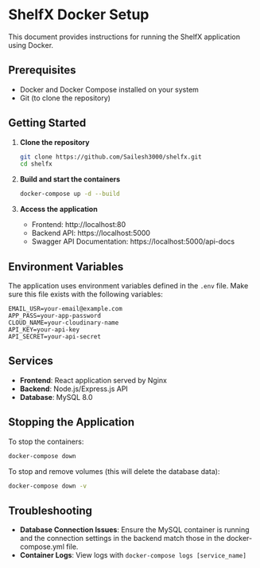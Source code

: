 # ShelfX Docker Setup

This document provides instructions for running the ShelfX application using Docker.

## Prerequisites

- Docker and Docker Compose installed on your system
- Git (to clone the repository)

## Getting Started

1. **Clone the repository**
   ```bash
   git clone https://github.com/Sailesh3000/shelfx.git
   cd shelfx
   ```

2. **Build and start the containers**
   ```bash
   docker-compose up -d --build
   ```

3. **Access the application**
   - Frontend: http://localhost:80
   - Backend API: https://localhost:5000
   - Swagger API Documentation: https://localhost:5000/api-docs

## Environment Variables

The application uses environment variables defined in the `.env` file. Make sure this file exists with the following variables:

```
EMAIL_USR=your-email@example.com
APP_PASS=your-app-password
CLOUD_NAME=your-cloudinary-name
API_KEY=your-api-key
API_SECRET=your-api-secret
```

## Services

- **Frontend**: React application served by Nginx
- **Backend**: Node.js/Express.js API
- **Database**: MySQL 8.0

## Stopping the Application

To stop the containers:

```bash
docker-compose down
```

To stop and remove volumes (this will delete the database data):

```bash
docker-compose down -v
```

## Troubleshooting

- **Database Connection Issues**: Ensure the MySQL container is running and the connection settings in the backend match those in the docker-compose.yml file.
- **Container Logs**: View logs with `docker-compose logs [service_name]`